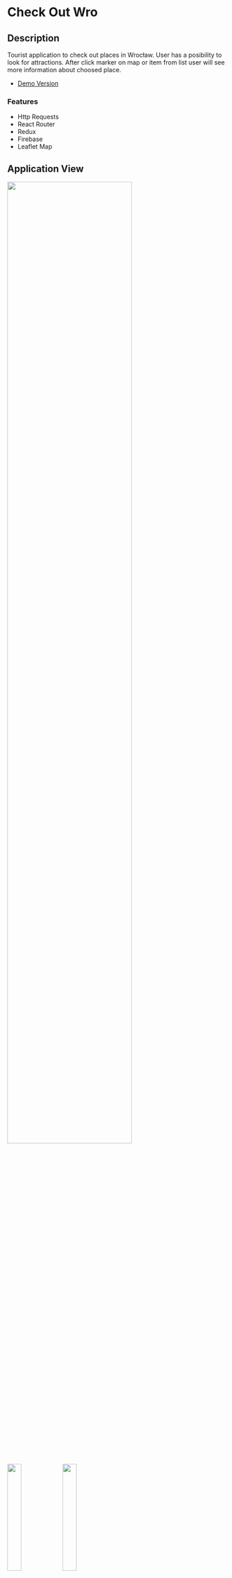 # Check Out Wro

## Description
Tourist application to check out places in Wrocław. User has a posibility to look for attractions. After click marker on map or item from list user will see more information about choosed place.
* [Demo Version](https://react-check-wro.firebaseapp.com/)

### Features
* Http Requests
* React Router
* Redux
* Firebase
* Leaflet Map

## Application View

 <img src="https://raw.githubusercontent.com/kkosiorowska/check-wro-app/master/src/assets/ipad-view.png?token=AFQMA6KM54RL5LYYKEY7CC26PD3IO" width="75%">
 <img src="https://raw.githubusercontent.com/kkosiorowska/check-wro-app/master/src/assets/mobile-view2.png?token=AFQMA6ONGCTVV4C4PMQRD7C6PDYR6" width="25%"><img src="https://raw.githubusercontent.com/kkosiorowska/check-wro-app/master/src/assets/mobile-view1.png?token=AFQMA6KW2HZQQ6LWMSQ3YG26PDYPW" width="25%">